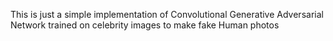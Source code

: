 This is just a simple implementation of Convolutional Generative Adversarial Network trained on celebrity images to make fake Human photos
